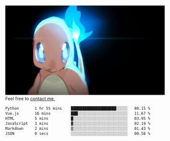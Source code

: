 [gif]: https://raw.githubusercontent.com/uysalserkan/uysalserkan/master/charmander-2.gif

![gif]
Feel free to [contact me.](mailto:uysalserkan08@gmail.com)
<!--
<div align="center">
<p>Profile Visitor Counter</p>
<img src="https://profile-counter.glitch.me/uysalserkan/count.svg" alt="hit counter" align="center">
</div>
-->
<!--START_SECTION:waka-->

```text
Python       1 hr 55 mins    ████████████████████░░░░░   80.15 %
Vue.js       16 mins         ███░░░░░░░░░░░░░░░░░░░░░░   11.67 %
HTML         5 mins          █░░░░░░░░░░░░░░░░░░░░░░░░   03.95 %
JavaScript   3 mins          ▓░░░░░░░░░░░░░░░░░░░░░░░░   02.19 %
Markdown     2 mins          ▒░░░░░░░░░░░░░░░░░░░░░░░░   01.43 %
JSON         0 secs          ░░░░░░░░░░░░░░░░░░░░░░░░░   00.58 %
```

<!--END_SECTION:waka-->

